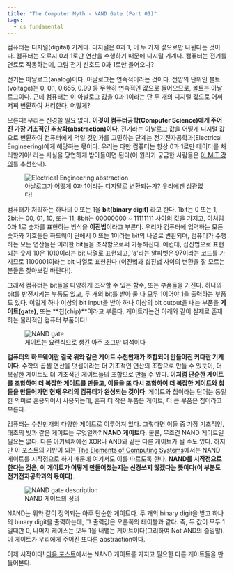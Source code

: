 ```yaml
---
title: "The Computer Myth - NAND Gate (Part 01)"
tags:
  - cs fundamental
---
```


컴퓨터는 디지털(digital) 기계다. 디지털은 0과 1, 이 두 가지 값으로만 나뉜다는 것이다. 컴퓨터는 오로지 0과 1로만 연산을 수행하기 때문에 디지털 기계다. 컴퓨터는 전기를 연료로 작동하는데, 그럼 전기 신호도 0과 1로만 들어오나?

전기는 아날로그(analog)이다. 아날로그는 연속적이라는 것이다. 전압의 단위인 볼트(voltage)는 0, 0.1, 0.655, 0.99 등 무한히 연속적인 값으로 들어오므로, 볼트는 아날로그이다. 근데 컴퓨터는 이 아날로그 값을 0과 1이라는 단 두 개의 디지털 값으로 어찌저찌 변환하여 처리한다. 어떻게?

모른다! 우리는 신경쓸 필요 없다. **이것이 컴퓨터공학(Computer Science)에게 주어진 가장 기초적인 추상화(abstraction)이다**. 전기라는 아날로그 값을 어떻게 디지털 값으로 변환하여 컴퓨터에게 먹일 것인가를 고민하는 단계는 전기전자공학과(Electrical Engineering)에게 해당하는 몫이다. 우리는 다만 컴퓨터는 항상 0과 1로만 데이터를 처리할거야! 라는 사실을 당연하게 받아들이면 된다(이 원리가 궁금한 사람들은 [이 MIT 강의](https://6004.mit.edu/web/fall18/)를 추천한다).

<figure>
  <img src="{{ site.url }}{{ site.baseurl }}/assets/images/computer-myth/01-0.jpg" alt="Electrical Engineering abstraction">
  <figcaption>아날로그가 어떻게 0과 1이라는 디지털로 변환되는가? 우리에겐 상관없다!</figcaption>
</figure> 

컴퓨터가 처리하는 하나의 0 또는 1을 **bit(binary digit)** 라고 한다. 1bit는 0 또는 1, 2bit는 00, 01, 10, 또는 11,  8bit는 00000000 ~ 11111111 사이의 값을 가지고, 이처럼 0과 1로 숫자를 표현하는 방식을 **이진법**이라고 부른다. 우리가 컴퓨터에 입력하는 모든 숫자와 기호들은 하드웨어 단에서 0 또는 1이라는 bit의 나열로 변환되며, 컴퓨터가 수행하는 모든 연산들은 이러한 bit들을 조작함으로써 가능해진다. 예컨대, 십진법으로 표현되는 숫자 10은 1010이라는 bit 나열로 표현되고, 'a'라는 알파벳은 97이라는 코드를 가지므로 1100001이라는 bit 나열로 표현된다 (이진법과 십진법 사이의 변환을 잘 모르는 분들은 찾아보길 바란다!).

그래서 컴퓨터는 bit들을 다양하게 조작할 수 있는 함수, 또는 부품들을 가진다. 하나의 bit를 반전시키는 부품도 있고, 두 개의 bit를 받아 둘 다 모두 1이어야 1을 출력하는 부품도 있다. 이렇게 하나 이상의 bit input을 받아 하나 이상의 bit output을 내는 부품을 **게이트(gate)**, 또는 **칩(chip)**이라고 부른다. 게이트라는건 아래와 같이 실제로 존재하는 물리적인 컴퓨터 부품이다!

<figure>
  <img src="{{ site.url }}{{ site.baseurl }}/assets/images/computer-myth/01-1.jpg" alt="NAND gate">
  <figcaption>게이트는 요런식으로 생긴 아주 조그만 녀석이다</figcaption>
</figure> 

**컴퓨터의 하드웨어란 결국 위와 같은 게이트 수천만개가 조합되어 만들어진 커다란 기계이다**. 수학의 곱셈 연산을 덧셈이라는 더 기초적인 연산의 조합으로 만들 수 있듯이, 더 복잡한 게이트도 더 기초적인 게이트들의 조합으로 만들 수 있다. **이처럼 단순한 게이트를 조합하여 더 복잡한 게이트를 만들고, 이들을 또 다시 조합하여 더 복잡한 게이트와 칩들을 만들어가면 현재 우리의 컴퓨터가 완성되는 것이다**. 게이트와 칩이라는 단어는 동일한 의미로 혼용되어서 사용되는데, 흔히 더 작은 부품은 게이트, 더 큰 부품은 칩이라고 부른다.

컴퓨터는 수천만개의 다양한 게이트로 이루어져 있다. 그렇다면 이들 중 가장 기초적인, 태초의 빛과 같은 게이트는 무엇일까? **NAND 게이트**다. 물론, 무조건 NAND 게이트일 필요는 없다. 다른 아키텍쳐에선 XOR나 AND와 같은 다른 게이트가 될 수도 있다. 하지만 이 포스트의 기반이 되는 [The Elements of Computing Systems](https://mitpress.mit.edu/books/elements-computing-systems)에서는 NAND 게이트를 시작점으로 하기 때문에 여기서도 이를 따르도록 한다. **NAND를 시작점으로 한다는 것은, 이 게이트가 어떻게 만들어졌는지는 신경쓰지 않겠다는 뜻이다(이 부분도 전기전자공학과의 몫이다)**.

<figure>
  <img src="{{ site.url }}{{ site.baseurl }}/assets/images/computer-myth/01-2.jpg" alt="NAND gate description">
  <figcaption>NAND 게이트의 정의</figcaption>
</figure> 

NAND는 위와 같이 정의되는 아주 단순한 게이트다. 두 개의 binary digit을 받고 하나의 binary digit을 출력하는데, 그 출력값은 오른쪽의 테이블과 같다. 즉, 두 값이 모두 1일때만 0, 나머지 케이스는 모두 1을 내뱉는 게이트이다(그리하여 Not AND의 줄임말). 이 게이트가 우리에게 주어진 또다른 abstraction이다.

이제 시작이다! [다음 포스트](/computer-myth-02/)에서는 NAND 게이트를 가지고 필요한 다른 게이트들을 만들어본다.
